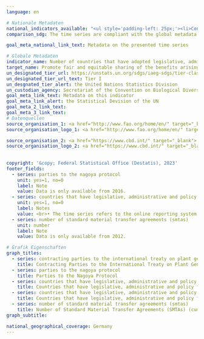 ```yaml
---
language: en    

# Nationale Metadaten    
national_indicators_available: "<ul style='padding-left: 25px;'><li>Contracting Parties to the International Treaty on Plant Genetic Resources for Food and Agriculture</li> <li> Parties to the Nagoya Protocol</li> <li> Countries that have legislative, administrative and policy framework or measures reported through the Online Reporting System on Compliance  of the International Treaty on Plant Genetic Resources for Food and Agriculture</li> <li> Countries that have legislative, administrative and policy framework or measures reported to the Access and Benefit-Sharing Clearing-House</li> <li> Number of Standard Material Transfer Agreements (SMTAs)</li></ul>"    
comparison_sdg: The time series are compliant with the global metadata.    

goal_meta_national_link_text: Metadata on the presented time series    

# Globale Metadaten    
indicator_name: Number of countries that have adopted legislative, administrative and policy frameworks to ensure fair and equitable sharing of benefits    
target_name: Promote fair and equitable sharing of the benefits arising from the utilization of genetic resources and promote appropriate access to such resources, as internationally agreed    
un_designated_tier_url: https://unstats.un.org/sdgs/iaeg-sdgs/tier-classification/    
un_designated_tier_url_text: Tier I    
un_desgnated_tier_alert: the United Nations Statistics Division    
un_custodian_agency: Secretariat of the Convention on Biological Diversity (CBD-Secretariat)    
goal_meta_link_text: Metadata on this indicator    
goal_meta_link_alert: the Statistical Devision of the UN    
goal_meta_2_link_text:     
goal_meta_3_link_text:         
# Datenquellen
source_organisation_1: <a href="http://www.fao.org/home/en/" target="_blank"> Food and Agriculture Organization of the United Nations (FAO) </a>
source_organisation_logo_1: <a href="http://www.fao.org/home/en/" target="_blank"><img src="https://sdg-indikatoren.de/public/OrgImgEn/fao.png" alt="Logo fao" style="height:60px; width:148px"/></a>

source_organisation_2: <a href="https://www.cbd.int/" target="_blank"> Secretariat of the Convention on Biological Diversity </a>
source_organisation_logo_2: <a href="https://www.cbd.int/" target="_blank"><img src="https://sdg-indikatoren.de/public/OrgImgEn/cbd.png" alt="Logo cbd" style="height:60px; width:148px"/></a>
    
    
copyright: '&copy; Federal Statistical Office (Destatis), 2023'    
footer_fields:
  - series: parties to the nagoya protocol
    unit: yes=1, no=0
    label: Note
    value: Data is only available from 2016.
  - series: countries that have legislative, administrative and policy framework or measures reported through the online reporting system on compliance  of the international treaty on plant genetic resources for food and agriculture
    unit: yes=1, no=0
    label: Notes
    value: <br>• The time series refers to the online reporting system. The framework and measures existed before. <br>• Data is only available from 2016.
  - series: number of standard material transfer agreements (smtas)
    unit: number
    label: Note
    value: Data is only available from 2012.    

# Grafik Eigenschaften    
graph_titles:
  - series: contracting parties to the international treaty on plant genetic resources for food and agriculture
    title: Contracting Parties to the International Treaty on Plant Genetic Resources for Food and Agriculture
  - series: parties to the nagoya protocol
    title: Parties to the Nagoya Protocol
  - series: countries that have legislative, administrative and policy framework or measures reported through the online reporting system on compliance  of the international treaty on plant genetic resources for food and agriculture
    title: Countries that have legislative, administrative and policy framework or measures reported through the Online Reporting System on Compliance  of the International Treaty on Plant Genetic Resources for Food and Agriculture
  - series: countries that have legislative, administrative and policy framework or measures reported to the access and benefit-sharing clearing-house
    title: Countries that have legislative, administrative and policy framework or measures reported to the Access and Benefit-Sharing Clearing-House
  - series: number of standard material transfer agreements (smtas)
    title: Number of Standard Material Transfer Agreements (SMTAs) (cumulated values)
graph_subtitle:     

national_geographical_coverage: Germany    
---
```


<span></span>